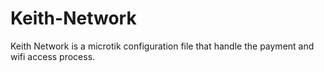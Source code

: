 # Keith-Network
Keith Network is a microtik configuration file that handle the payment and wifi access process.
